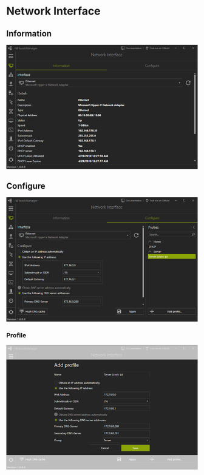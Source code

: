 # Network Interface

## Information

![NetworkInterface/Information](../../_images/NetworkInterface_Information.png)

## Configure

![NetworkInterface/Configure](../../_images/NetworkInterface_Configure.png)

### Profile

![NetworkInterface/Configure_Profile](../../_images/NetworkInterface_Configure_Profile.png)